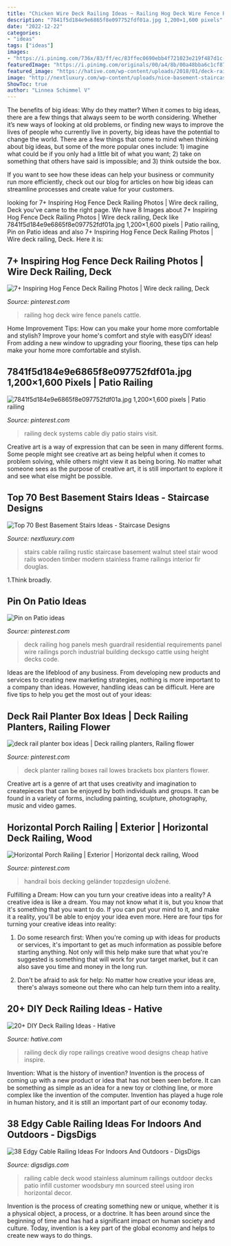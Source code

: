 ```yaml
---
title: "Chicken Wire Deck Railing Ideas ~ Railing Hog Deck Wire Fence Panels Cattle"
description: "7841f5d184e9e6865f8e097752fdf01a.jpg 1,200×1,600 pixels"
date: "2022-12-22"
categories:
- "ideas"
tags: ["ideas"]
images:
- "https://i.pinimg.com/736x/83/ff/ec/83ffec0690ebb4f721023e219f487d1c--railing-design-railing-ideas.jpg"
featuredImage: "https://i.pinimg.com/originals/00/a4/8b/00a48bba6c1cf870e2d11861e9d8f697.jpg"
featured_image: "https://hative.com/wp-content/uploads/2018/01/deck-railing/21-deck-railing-ideas-diy.jpg"
image: "http://nextluxury.com/wp-content/uploads/nice-basement-staircase-interior-ideas.jpg"
ShowToc: true
author: "Linnea Schimmel V"
---
```



The benefits of big ideas: Why do they matter?
When it comes to big ideas, there are a few things that always seem to be worth considering. Whether it’s new ways of looking at old problems, or finding new ways to improve the lives of people who currently live in poverty, big ideas have the potential to change the world.
There are a few things that come to mind when thinking about big ideas, but some of the more popular ones include: 1) imagine what could be if you only had a little bit of what you want; 2) take on something that others have said is impossible; and 3) think outside the box.

If you want to see how these ideas can help your business or community run more efficiently, check out our blog for articles on how big ideas can streamline processes and create value for your customers.

	

		
looking for 7+ Inspiring Hog Fence Deck Railing Photos | Wire deck railing, Deck you've came to the right page. We have 8 Images about 7+ Inspiring Hog Fence Deck Railing Photos | Wire deck railing, Deck like 7841f5d184e9e6865f8e097752fdf01a.jpg 1,200×1,600 pixels | Patio railing, Pin on Patio ideas and also 7+ Inspiring Hog Fence Deck Railing Photos | Wire deck railing, Deck. Here it is:
		
    
## 7+ Inspiring Hog Fence Deck Railing Photos | Wire Deck Railing, Deck

<img loading=lazy src="https://i.pinimg.com/736x/8c/36/f1/8c36f1146b147f105a915ccc591f19ea.jpg" onerror="this.onerror=null;this.src='https://tse4.mm.bing.net/th?id=OIP.5vPzV99AAw6PUiXLcftCCwHaEK&amp;pid=15.1';" alt="7+ Inspiring Hog Fence Deck Railing Photos | Wire deck railing, Deck">

_Source: pinterest.com_

>railing hog deck wire fence panels cattle. 

	

Home Improvement Tips: How can you make your home more comfortable and stylish?
Improve your home's comfort and style with easyDIY ideas! From adding a new window to upgrading your flooring, these tips can help make your home more comfortable and stylish.

    
## 7841f5d184e9e6865f8e097752fdf01a.jpg 1,200×1,600 Pixels | Patio Railing

<img loading=lazy src="https://i.pinimg.com/originals/00/a4/8b/00a48bba6c1cf870e2d11861e9d8f697.jpg" onerror="this.onerror=null;this.src='https://tse4.mm.bing.net/th?id=OIP.tBfwE3KCq6icWlyhCb0gkAHaJ4&amp;pid=15.1';" alt="7841f5d184e9e6865f8e097752fdf01a.jpg 1,200×1,600 pixels | Patio railing">

_Source: pinterest.com_

>railing deck systems cable diy patio stairs visit. 

	

Creative art is a way of expression that can be seen in many different forms. Some people might see creative art as being helpful when it comes to problem solving, while others might view it as being boring. No matter what someone sees as the purpose of creative art, it is still important to explore it and see what else might be possible.

    
## Top 70 Best Basement Stairs Ideas - Staircase Designs

<img loading=lazy src="http://nextluxury.com/wp-content/uploads/nice-basement-staircase-interior-ideas.jpg" onerror="this.onerror=null;this.src='https://tse1.mm.bing.net/th?id=OIP.B1GtFHRh7UDyBBuG2_dQ8AAAAA&amp;pid=15.1';" alt="Top 70 Best Basement Stairs Ideas - Staircase Designs">

_Source: nextluxury.com_

>stairs cable railing rustic staircase basement walnut steel stair wood rails wooden timber modern stainless frame railings interior fir douglas. 

	

1.Think broadly.

    
## Pin On Patio Ideas

<img loading=lazy src="https://i.pinimg.com/736x/68/ed/34/68ed346fda8c9434aedbf2306952028e--deck-railing-design-deck-railings.jpg" onerror="this.onerror=null;this.src='https://tse3.mm.bing.net/th?id=OIP.J4HYzlDncn5_SCizToYbcQHaFT&amp;pid=15.1';" alt="Pin on Patio ideas">

_Source: pinterest.com_

>deck railing hog panels mesh guardrail residential requirements panel wire railings porch industrial building decksgo cattle using height decks code. 

	

Ideas are the lifeblood of any business. From developing new products and services to creating new marketing strategies, nothing is more important to a company than ideas. However, handling ideas can be difficult. Here are five tips to help you get the most out of your ideas:

    
## Deck Rail Planter Box Ideas | Deck Railing Planters, Railing Flower

<img loading=lazy src="https://i.pinimg.com/736x/83/ff/ec/83ffec0690ebb4f721023e219f487d1c--railing-design-railing-ideas.jpg" onerror="this.onerror=null;this.src='https://tse4.mm.bing.net/th?id=OIP.iJoJZ3OshGK6hJMcLorsEQHaFj&amp;pid=15.1';" alt="deck rail planter box ideas | Deck railing planters, Railing flower">

_Source: pinterest.com_

>deck planter railing boxes rail lowes brackets box planters flower. 

	

Creative art is a genre of art that uses creativity and imagination to createpieces that can be enjoyed by both individuals and groups. It can be found in a variety of forms, including painting, sculpture, photography, music and video games.

    
## Horizontal Porch Railing | Exterior | Horizontal Deck Railing, Wood

<img loading=lazy src="https://i.pinimg.com/736x/98/b1/8c/98b18c12ee8f09a9bc71e4d70b19fa25.jpg" onerror="this.onerror=null;this.src='https://tse3.mm.bing.net/th?id=OIP.cvbI8twHKT9PfAfEGvdLJAAAAA&amp;pid=15.1';" alt="Horizontal Porch Railing | Exterior | Horizontal deck railing, Wood">

_Source: pinterest.com_

>handrail bois decking geländer topzdesign uložené. 

	

Fulfilling a Dream: How can you turn your creative ideas into a reality?
A creative idea is like a dream. You may not know what it is, but you know that it's something that you want to do. If you can put your mind to it, and make it a reality, you'll be able to enjoy your idea even more. Here are four tips for turning your creative ideas into reality:
1. Do some research first: When you're coming up with ideas for products or services, it's important to get as much information as possible before starting anything. Not only will this help make sure that what you're suggested is something that will work for your target market, but it can also save you time and money in the long run.

2. Don't be afraid to ask for help: No matter how creative your ideas are, there's always someone out there who can help turn them into a reality.

    
## 20+ DIY Deck Railing Ideas - Hative

<img loading=lazy src="https://hative.com/wp-content/uploads/2018/01/deck-railing/21-deck-railing-ideas-diy.jpg" onerror="this.onerror=null;this.src='https://tse1.mm.bing.net/th?id=OIP.N08D6UCyTVGx2kKWHY61oAHaLM&amp;pid=15.1';" alt="20+ DIY Deck Railing Ideas - Hative">

_Source: hative.com_

>railing deck diy rope railings creative wood designs cheap hative inspire. 

	

Invention: What is the history of invention?
Invention is the process of coming up with a new product or idea that has not been seen before. It can be something as simple as an idea for a new toy or clothing line, or more complex like the invention of the computer. Invention has played a huge role in human history, and it is still an important part of our economy today.

    
## 38 Edgy Cable Railing Ideas For Indoors And Outdoors - DigsDigs

<img loading=lazy src="https://www.digsdigs.com/photos/2017/02/31-aluminum-posts-and-cable-infill-for-the-deck-decor.jpg" onerror="this.onerror=null;this.src='https://tse2.mm.bing.net/th?id=OIP.58tMpbB8ApWcthu9DEY-5wHaHu&amp;pid=15.1';" alt="38 Edgy Cable Railing Ideas For Indoors And Outdoors - DigsDigs">

_Source: digsdigs.com_

>railing cable deck wood stainless aluminum railings outdoor decks patio infill customer woodsbury mn sourced steel using iron horizontal decor. 

	

Invention is the process of creating something new or unique, whether it is a physical object, a process, or a doctrine. It has been around since the beginning of time and has had a significant impact on human society and culture. Today, invention is a key part of the global economy and helps to create new ways to do things.

